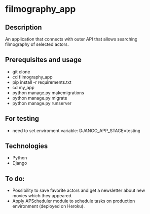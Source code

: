 # filmography_app

## Description

An application that connects with outer API that allows searching filmography of selected actors.

## Prerequisites and usage

- git clone
- cd filmography_app
- pip install -r requirements.txt
- cd my_app
- python manage.py makemigrations
- python manage.py migrate
- python manage.py runserver

## For testing

- need to set enviroment variable: DJANGO_APP_STAGE=testing

## Technologies

- Python
- Django

## To do:

- Possibility to save favorite actors and get a newsletter about new movies which they appeared.
- Apply APScheduler module to schedule tasks on production environment (deployed on Heroku).

